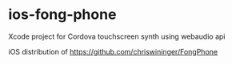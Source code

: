# ios-fong-phone
Xcode project for Cordova touchscreen synth using webaudio api

iOS distribution of https://github.com/chriswininger/FongPhone
